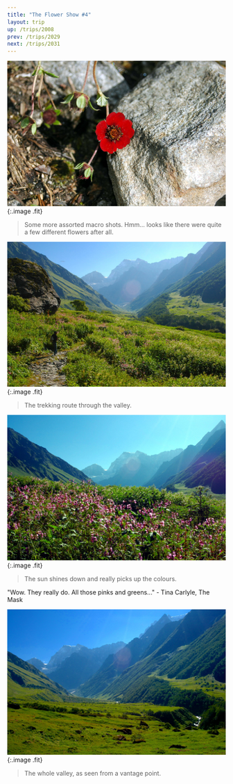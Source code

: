 ```yaml
---
title: "The Flower Show #4"
layout: trip
up: /trips/2008
prev: /trips/2029
next: /trips/2031
---
```


![DSC_0185.JPG](/images/photos/DSC_0185.JPG 'DSC_0185.JPG'){:.image .fit}

>  Some more assorted macro shots. Hmm... looks             like there were quite a few different flowers after all. 

![DSC_0186.JPG](/images/photos/DSC_0186.JPG 'DSC_0186.JPG'){:.image .fit}

>  The trekking route through the valley. 

![DSC_0187.JPG](/images/photos/DSC_0187.JPG 'DSC_0187.JPG'){:.image .fit}

>  The sun shines down and really picks up the             colours.
  
&quot;Wow. They really do. All those pinks and greens...&quot; - Tina             Carlyle, The Mask 

![DSC_0190.JPG](/images/photos/DSC_0190.JPG 'DSC_0190.JPG'){:.image .fit}

>  The whole valley, as seen from a vantage point.             


